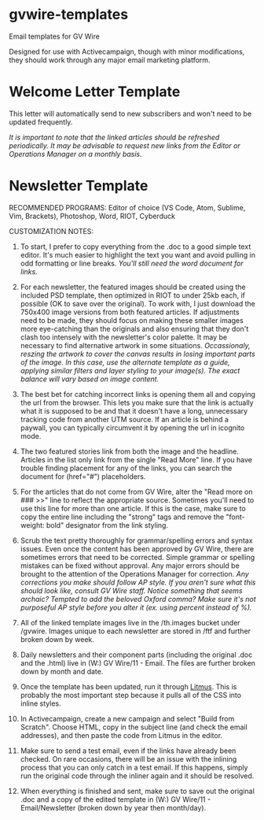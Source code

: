 # gvwire-templates
Email templates for GV Wire

Designed for use with Activecampaign, though with minor modifications, they should work through any major email marketing platform.

# Welcome Letter Template

This letter will automatically send to new subscribers and won't need to be updated frequently.

*It is important to note that the linked articles should be refreshed periodically. It may be advisable to request new links from the Editor or Operations Manager on a monthly basis.*

# Newsletter Template

RECOMMENDED PROGRAMS: Editor of choice (VS Code, Atom, Sublime, Vim, Brackets), Photoshop, Word, RIOT, Cyberduck

CUSTOMIZATION NOTES:

1. To start, I prefer to copy everything from the .doc to a good simple text editor. It's much easier to highlight the text you want and avoid pulling in odd formatting or line breaks. *You'll still need the word document for links.*

1. For each newsletter, the featured images should be created using the included PSD template, then optimized in RIOT to under 25kb each, if possible (OK to save over the original). To work with, I just download the 750x400 image versions from both featured articles. If adjustments need to be made, they should focus on making these smaller images more eye-catching than the originals and also ensuring that they don't clash too intensely with the newsletter's color palette. It may be necessary to find alternative artwork in some situations. *Occassionaly, reszing the artwork to cover the canvas results in losing important parts of the image. In this case, use the alternate template as a guide, applying similar filters and layer styling to your image(s). The exact balance will vary based on image content.*

1. The best bet for catching incorrect links is opening them all and copying the url from the browser. This lets you make sure that the link is actually what it is supposed to be and that it doesn't have a long, unnecessary tracking code from another UTM source. If an article is behind a paywall, you can typically circumvent it by opening the url in icognito mode.

1. The two featured stories link from both the image and the headline. Articles in the list only link from the single "Read More" line. If you have trouble finding placement for any of the links, you can search the document for (href="#") placeholders.

1. For the articles that do not come from GV Wire, alter the "Read more on ### >>" line to reflect the appropriate source. Sometimes you'll need to use this line for more than one article. If this is the case, make sure to copy the entire line including the "strong" tags and remove the "font-weight: bold" designator from the link styling.

1. Scrub the text pretty thoroughly for grammar/spelling errors and syntax issues. Even once the content has been approved by GV Wire, there are sometimes errors that need to be corrected. Simple grammar or spelling mistakes can be fixed without approval. Any major errors should be brought to the attention of the Operations Manager for correction. *Any corrections you make should follow AP style. If you aren't sure what this should look like, consult GV Wire staff. Notice something that seems archaic? Tempted to add the beloved Oxford comma? Make sure it's not purposeful AP style before you alter it (ex. using percent instead of %).*

1. All of the linked template images live in the /th.images bucket under /gvwire. Images unique to each newsletter are stored in /ftf and further broken down by week.

1. Daily newsletters and their component parts (including the original .doc and the .html) live in (W:) GV Wire/11 - Email. The files are further broken down by month and date.

1. Once the template has been updated, run it through [Litmus](https://putsmail.com/inliner). This is probably the most important step because it pulls all of the CSS into inline styles.

1. In Activecampaign, create a new campaign and select "Build from Scratch". Choose HTML, copy in the subject line (and check the email addresses), and then paste the code from Litmus in the editor.

1. Make sure to send a test email, even if the links have already been checked. On rare occasions, there will be an issue with the inlining process that you can only catch in a test email. If this happens, simply run the original code through the inliner again and it should be resolved.

1. When everything is finished and sent, make sure to save out the original .doc and a copy of the edited template in (W:) GV Wire/11 - Email/Newsletter (broken down by year then month/day).
